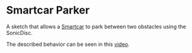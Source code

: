# Smartcar Parker
A sketch that allows a [Smartcar](http://plat.is/smartcar) to park between two obstacles using the SonicDisc.

The described behavior can be seen in this [video](https://www.youtube.com/).
